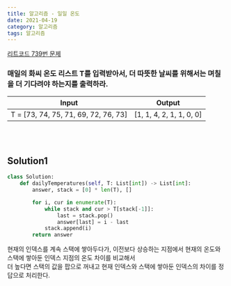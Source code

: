 ```yaml
---
title: 알고리즘 - 일일 온도
date: 2021-04-19
category: 알고리즘
tags: 알고리즘
---
```


[리트코드 739번 문제](https://leetcode.com/problems/daily-temperatures/)

### 매일의 화씨 온도 리스트 T를 입력받아서, 더 따뜻한 날씨를 위해서는 며칠을 더 기다려야 하는지를 출력하라.

| Input                                | Output                   |
| ------------------------------------ | ------------------------ |
| T = [73, 74, 75, 71, 69, 72, 76, 73] | [1, 1, 4, 2, 1, 1, 0, 0] |

<br><br>

## Solution1

```python
class Solution:
    def dailyTemperatures(self, T: List[int]) -> List[int]:
        answer, stack = [0] * len(T), []

        for i, cur in enumerate(T):
            while stack and cur > T[stack[-1]]:
                last = stack.pop()
                answer[last] = i - last
            stack.append(i)
        return answer
```

현재의 인덱스를 계속 스택에 쌓아두다가, 이전보다 상승하는 지점에서 현재의 온도와 스택에 쌓아둔 인덱스 지점의 온도 차이를 비교해서  
더 높다면 스택의 값을 팝으로 꺼내고 현재 인덱스와 스택에 쌓아둔 인덱스의 차이를 정답으로 처리한다.
